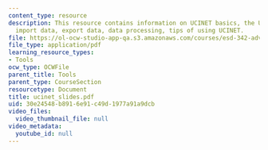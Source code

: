 ```yaml
---
content_type: resource
description: This resource contains information on UCINET basics, the UCINET environment,
  import data, export data, data processing, tips of using UCINET.
file: https://ol-ocw-studio-app-qa.s3.amazonaws.com/courses/esd-342-advanced-system-architecture-spring-2006/30e24548b8916e91c49d1977a91a9dcb_ucinet_slides.pdf
file_type: application/pdf
learning_resource_types:
- Tools
ocw_type: OCWFile
parent_title: Tools
parent_type: CourseSection
resourcetype: Document
title: ucinet_slides.pdf
uid: 30e24548-b891-6e91-c49d-1977a91a9dcb
video_files:
  video_thumbnail_file: null
video_metadata:
  youtube_id: null
---
```

